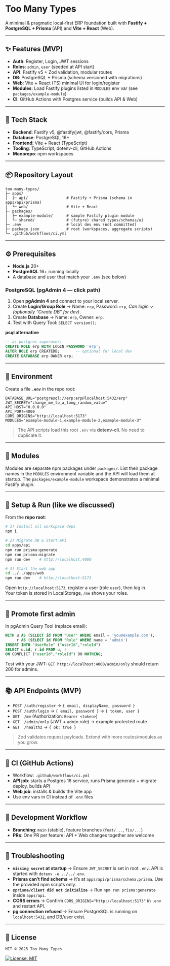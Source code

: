 # Too Many Types

A minimal & pragmatic local-first ERP foundation built with **Fastify + PostgreSQL + Prisma** (API) and **Vite + React** (Web).

---

## ✨ Features (MVP)

- **Auth**: Register, Login, JWT sessions
- **Roles**: `admin`, `user` (seeded at API start)
- **API**: Fastify v5 + Zod validation, modular routes
- **DB**: PostgreSQL + Prisma (schema versioned with migrations)
- **Web**: Vite + React (TS) minimal UI for login/register
- **Modules**: Load Fastify plugins listed in `MODULES` env var (see `packages/example-module`)
- **CI**: GitHub Actions with Postgres service (builds API & Web)

---

## 🧰 Tech Stack

- **Backend**: Fastify v5, @fastify/jwt, @fastify/cors, Prisma
- **Database**: PostgreSQL 16+
- **Frontend**: Vite + React (TypeScript)
- **Tooling**: TypeScript, dotenv-cli, GitHub Actions
- **Monorepo**: npm workspaces

---

## 📦 Repository Layout

```
too-many-types/
├─ apps/
│  ├─ api/                 # Fastify + Prisma (schema in apps/api/prisma)
│  └─ web/                 # Vite + React
├─ packages/
│  ├─ example-module/      # sample Fastify plugin module
│  └─ shared/              # (future) shared types/schemas/ui
├─ .env                    # local dev env (not committed)
├─ package.json            # root (workspaces, aggregate scripts)
└─ .github/workflows/ci.yml
```

---

## ⚙️ Prerequisites

- **Node.js** 20+
- **PostgreSQL** 16+ running locally
- A database and user that match your `.env` (see below)

### PostgreSQL (pgAdmin 4 — click path)

1. Open **pgAdmin 4** and connect to your local server.
2. Create **Login/Group Role** → Name: `erp`, Password: `erp`, _Can login_ ✓ _(optionally “Create DB” for dev)_.
3. Create **Database** → Name: `erp`, Owner: `erp`.
4. Test with Query Tool: `SELECT version();`

**psql alternative**

```sql
-- as postgres superuser:
CREATE ROLE erp WITH LOGIN PASSWORD 'erp';
ALTER ROLE erp CREATEDB;       -- optional for local dev
CREATE DATABASE erp OWNER erp;
```

---

## 🔐 Environment

Create a file **`.env`** in the repo root:

```env
DATABASE_URL="postgresql://erp:erp@localhost:5432/erp"
JWT_SECRET="change_me_to_a_long_random_value"
API_HOST="0.0.0.0"
API_PORT=4000
CORS_ORIGINS="http://localhost:5173"
MODULES="example-module-1,example-module-2,example-module-3"
```

> The API scripts load this root `.env` via **dotenv-cli**. No need to duplicate it.

---

## 🧩 Modules

Modules are separate npm packages under `packages/`. List their package names in the `MODULES` environment variable and the API will load them at startup. The `packages/example-module` workspace demonstrates a minimal Fastify plugin.

---

## 🚀 Setup & Run (like we discussed)

From the **repo root**:

```bash
# 1) Install all workspace deps
npm i

# 2) Migrate DB & start API
cd apps/api
npm run prisma:generate
npm run prisma:migrate
npm run dev    # http://localhost:4000

# 3) Start the web app
cd ../../apps/web
npm run dev    # http://localhost:5173
```

Open `http://localhost:5173`, register a user (role `user`), then log in.  
Your token is stored in LocalStorage, `/me` shows your roles.

---

## 👑 Promote first admin

In pgAdmin Query Tool (replace email):

```sql
WITH u AS (SELECT id FROM "User" WHERE email = 'you@example.com'),
     r AS (SELECT id FROM "Role" WHERE name = 'admin')
INSERT INTO "UserRole" ("userId","roleId")
SELECT u.id, r.id FROM u, r
ON CONFLICT ("userId","roleId") DO NOTHING;
```

Test with your JWT: `GET http://localhost:4000/admin/only` should return 200 for admins.

---

## 📚 API Endpoints (MVP)

- `POST /auth/register` → `{ email, displayName, password }`
- `POST /auth/login` → `{ email, password }` → `{ token, user }`
- `GET  /me` (Authorization: `Bearer <token>`)
- `GET  /admin/only` (JWT + `admin` role) → example protected route
- `GET  /healthz` → `{ ok: true }`

> Zod validates request payloads. Extend with more routes/modules as you grow.

---

## 🧪 CI (GitHub Actions)

- Workflow: `.github/workflows/ci.yml`
- **API job**: starts a Postgres 16 service, runs Prisma generate + migrate deploy, builds API
- **Web job**: installs & builds the Vite app
- Use env vars in CI instead of `.env` files

---

## 🧭 Development Workflow

- **Branching**: `main` (stable), feature branches (`feat/...`, `fix/...`)
- **PRs**: One PR per feature; API + Web changes together are welcome

---

## 🐛 Troubleshooting

- **`missing secret` at startup** → Ensure `JWT_SECRET` is set in root `.env`. API is started with `dotenv -e ../../.env`.
- **Prisma can’t find schema** → It’s at `apps/api/prisma/schema.prisma`. Use the provided npm scripts only.
- **`@prisma/client did not initialize`** → Run `npm run prisma:generate` inside `apps/api`.
- **CORS errors** → Confirm `CORS_ORIGINS="http://localhost:5173"` in `.env` and restart API.
- **pg connection refused** → Ensure PostgreSQL is running on `localhost:5432`, and DB/user exist.

---

## 📄 License

```
MIT © 2025 Too Many Types
```

[![License: MIT](https://img.shields.io/badge/License-MIT-yellow.svg)](https://opensource.org/licenses/MIT)
